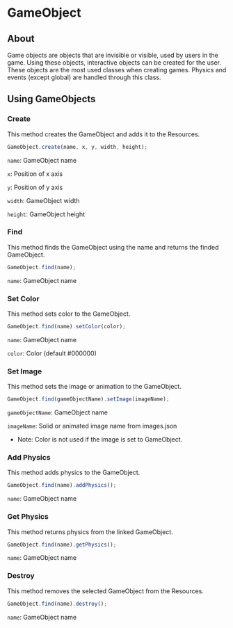 # GameObject
## About
Game objects are objects that are invisible or visible, used by users in the game. Using these objects, interactive objects can be created for the user. These objects are the most used classes when creating games. Physics and events (except global) are handled through this class.

## Using GameObjects
### Create
This method creates the GameObject and adds it to the Resources.

```javascript
GameObject.create(name, x, y, width, height);
```
`name`: GameObject name

`x`: Position of x axis

`y`: Position of y axis

`width`: GameObject width

`height`: GameObject height

### Find
This method finds the GameObject using the name and returns the finded GameObject.

```javascript
GameObject.find(name);
```
`name`: GameObject name

### Set Color
This method sets color to the GameObject.

```javascript
GameObject.find(name).setColor(color);
```
`name`: GameObject name

`color`: Color (default #000000)

### Set Image
This method sets the image or animation to the GameObject.

```javascript
GameObject.find(gameObjectName).setImage(imageName);
```
`gameObjectName`: GameObject name

`imageName`: Solid or animated image name from images.json

- Note: Color is not used if the image is set to GameObject.

### Add Physics
This method adds physics to the GameObject.

```javascript
GameObject.find(name).addPhysics();
```
`name`: GameObject name

### Get Physics
This method returns physics from the linked GameObject.

```javascript
GameObject.find(name).getPhysics();
```
`name`: GameObject name

### Destroy
This method removes the selected GameObject from the Resources.

```javascript
GameObject.find(name).destroy();
```
`name`: GameObject name
